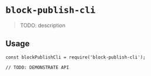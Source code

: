 # `block-publish-cli`

> TODO: description

## Usage

```
const blockPublishCli = require('block-publish-cli');

// TODO: DEMONSTRATE API
```
